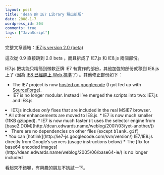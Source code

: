 ```yaml
---
layout: post
title: 'dean 的 IE7 Library 釋出新版'
date: 2008-1-7
wordpress_id: 304
comments: true
tags: ["JavaScript"]
---
```


完整文章連結：[IE7.js version 2.0 (beta)](http://dean.edwards.name/weblog/2008/01/ie7-2/) 

這次從 0.9 直接跳到 2.0 beta ，而且拆成了 IE7.js 和 IE8.js 兩個部份。

 IE7.js 把功能只精簡到微軟正牌 IE7 有實作的部份，其他加強的部份就移到 IE8.js 上了 (因為 [IE8 已經趕上 Web 標準](http://blogs.msdn.com/ie/archive/2007/12/19/internet-explorer-8-and-acid2-a-milestone.aspx)了) 。其他修正部份如下：

* The IE7 project is now [hosted on googlecode](http://code.google.com/p/ie7-js/) (I got fed up with [SourceForge](https://sourceforge.net/)).
* IE7 is no longer modular. Instead I’ve merged the scripts into two: IE7.js and IE8.js
<li>IE7.js includes <em>only</em> fixes that are included in the real MSIE7 browser.</li>
* All other enhancements are moved to IE8.js.
* IE7 is now much smaller (11KB gzipped).
* IE7 is now much faster (it uses the selector engine from [base2.DOM](http://dean.edwards.name/weblog/2007/03/yet-another/))
<li>There are no dependencies on other files (except <tt>blank.gif</tt>)</li>
* You can [hotlink](http://ie7-js.googlecode.com/svn/version/) IE7/IE8.js directly from Google’s servers (usage instructions below)
* The [fix for base64 encoded images](http://dean.edwards.name/weblog/2005/06/base64-ie/) is no longer included


看起來不錯喔，有興趣的朋友不妨試一下。
